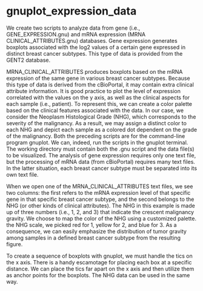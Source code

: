 # gnuplot_expression_data
We create two scripts to analyze data from gene (i.e., GENE_EXPRESSION.gnu) and mRNA expression (MRNA CLINICAL_ATTRIBUTES.gnu) databases. 
Gene expression generates boxplots associated with the log2 values of a certain gene expressed in distinct breast cancer subtypes. This type of data is provided from the GENT2 database.

MRNA_CLINICAL_ATTRIBUTES produces boxplots based on the mRNA expression of the same gene in various breast cancer subtypes. Because this type of data is derived from the cBioPortal, it may contain extra clinical attribute information. It is good practice to plot the level of expression correlated with the values on the y axis, as well as the clinical aspects for each sample (i.e., patient). To represent this, we can create a color palette based on the clinical features associated with the data. In our case, we consider the Neoplasm Histological Grade (NHG), which corresponds to the severity of the malignancy. As a result, we may assign a distinct color to each NHG and depict each sample as a colored dot dependent on the grade of the malignancy.
Both the preceding scripts are for the command-line program gnuplot. We can, indeed, run the scripts in the gnuplot terminal. The working directory must contain both the .gnu script and the data file(s) to be visualized. The analysis of gene expression requires only one text file, but the processing of mRNA data (from cBioPortal) requires many text files. In the latter situation, each breast cancer subtype must be separated into its own text file.

When we open one of the MRNA_CLINICAL_ATTRIBUTES text files, we see two columns: the first refers to the mRNA expression level of that specific gene in that specific breast cancer subtype, and the second belongs to the NHG (or other kinds of clinical attributes). The NHG in this example is made up of three numbers (i.e., 1, 2, and 3) that indicate the crescent malignancy gravity. We choose to map the color of the NHG using a customized palette. the NHG scale, we picked red for 1, yellow for 2, and blue for 3. As a consequence, we can easily emphasize the distribution of tumor gravity among samples in a defined breast cancer subtype from the resulting figure.

To create a sequence of boxplots with gnuplot, we must handle the tics on the x axis. There is a handy escamotage for placing each box at a specific distance. We can place the tics far apart on the x axis and then utilize them as anchor points for the boxplots. The NHG data can be used in the same way.
